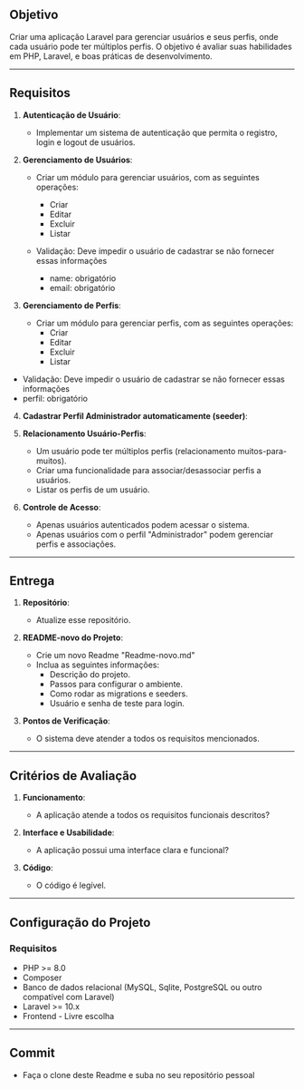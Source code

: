 ## **Objetivo**
Criar uma aplicação Laravel para gerenciar usuários e seus perfis, onde cada usuário pode ter múltiplos perfis. O objetivo é avaliar suas habilidades em PHP, Laravel, e boas práticas de desenvolvimento.

---

## **Requisitos**

1. **Autenticação de Usuário**:
   - Implementar um sistema de autenticação que permita o registro, login e logout de usuários.

2. **Gerenciamento de Usuários**:
   - Criar um módulo para gerenciar usuários, com as seguintes operações:
     - Criar
     - Editar
     - Excluir
     - Listar
    
   - Validação: Deve impedir o usuário de cadastrar se não fornecer essas informações
     - name: obrigatório
     - email: obrigatório

3. **Gerenciamento de Perfis**:
   - Criar um módulo para gerenciar perfis, com as seguintes operações:
     - Criar
     - Editar
     - Excluir
     - Listar
    
  - Validação: Deve impedir o usuário de cadastrar se não fornecer essas informações
   - perfil: obrigatório

4. **Cadastrar Perfil Administrador automaticamente (seeder)**:

5. **Relacionamento Usuário-Perfis**:
   - Um usuário pode ter múltiplos perfis (relacionamento muitos-para-muitos).
   - Criar uma funcionalidade para associar/desassociar perfis a usuários.
   - Listar os perfis de um usuário.

6. **Controle de Acesso**:
   - Apenas usuários autenticados podem acessar o sistema.
   - Apenas usuários com o perfil "Administrador" podem gerenciar perfis e associações.

---

## **Entrega**

1. **Repositório**:
   - Atualize esse repositório.

2. **README-novo do Projeto**:
   - Crie um novo Readme "Readme-novo.md"
   - Inclua as seguintes informações:
     - Descrição do projeto.
     - Passos para configurar o ambiente.
     - Como rodar as migrations e seeders.
     - Usuário e senha de teste para login.

4. **Pontos de Verificação**:
   - O sistema deve atender a todos os requisitos mencionados.

---

## **Critérios de Avaliação**

1. **Funcionamento**:
   - A aplicação atende a todos os requisitos funcionais descritos?

2. **Interface e Usabilidade**:
   - A aplicação possui uma interface clara e funcional?

3. **Código**:
   - O código é legível.

---

## **Configuração do Projeto**

### **Requisitos**
- PHP >= 8.0
- Composer
- Banco de dados relacional (MySQL, Sqlite, PostgreSQL ou outro compatível com Laravel)
- Laravel >= 10.x
- Frontend - Livre escolha

---

## **Commit**
- Faça o clone deste Readme e suba no seu repositório pessoal
